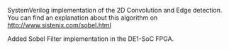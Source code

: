 SystemVerilog implementation of the 2D Convolution and Edge detection. You can find an explanation about this algorithm on http://www.sistenix.com/sobel.html

Added Sobel Filter implementation in the DE1-SoC FPGA.
